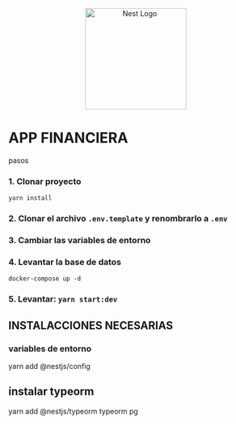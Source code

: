 <p align="center">
  <a href="http://nestjs.com/" target="blank"><img src="https://nestjs.com/img/logo-small.svg" width="200" alt="Nest Logo" /></a>
</p>

# APP FINANCIERA

pasos 

### 1. Clonar proyecto
```yarn install```

### 2. Clonar el archivo ```.env.template``` y renombrarlo a ```.env```

### 3. Cambiar las variables de entorno 

### 4. Levantar la base de datos

```docker-compose up -d```

### 5. Levantar:  ```yarn start:dev```






## INSTALACCIONES NECESARIAS

### variables de entorno
yarn add @nestjs/config

## instalar typeorm
yarn add @nestjs/typeorm typeorm pg